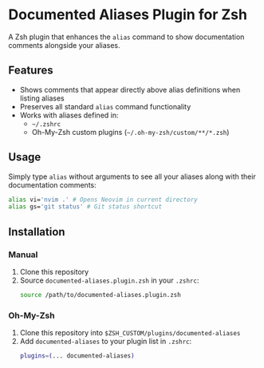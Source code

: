 # Documented Aliases Plugin for Zsh

A Zsh plugin that enhances the `alias` command to show documentation comments alongside your aliases.

## Features

- Shows comments that appear directly above alias definitions when listing aliases
- Preserves all standard `alias` command functionality
- Works with aliases defined in:
  - `~/.zshrc`
  - Oh-My-Zsh custom plugins (`~/.oh-my-zsh/custom/**/*.zsh`)

## Usage

Simply type `alias` without arguments to see all your aliases along with their documentation comments:

```zsh
alias vi='nvim .' # Opens Neovim in current directory
alias gs='git status' # Git status shortcut
```

## Installation

### Manual

1. Clone this repository
2. Source `documented-aliases.plugin.zsh` in your `.zshrc`:
   ```zsh
   source /path/to/documented-aliases.plugin.zsh
   ```

### Oh-My-Zsh

1. Clone this repository into `$ZSH_CUSTOM/plugins/documented-aliases`
2. Add `documented-aliases` to your plugin list in `.zshrc`:
   ```zsh
   plugins=(... documented-aliases)
   ```
